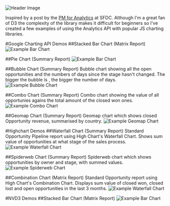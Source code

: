 ![Header Image](https://dl.dropboxusercontent.com/u/4151695/html/Analytics%20API/analytics-api.jpg)

Inspired by a post by the [PM for Analytics](https://medium.com/p/c87517ab52b1) at SFDC. Although I'm a great fan of D3 the complexity of the library makes it difficult for beginners so I've created a few examples of using the Analytics API with popular JS charting libraries.

#Google Charting API Demos
##Stacked Bar Chart (Matrix Report)
![Example Bar Chart](https://dl.dropboxusercontent.com/u/4151695/html/Analytics%20API/stacked-bar-chart-jquery.png)

##Pie Chart (Summary Report)
![Example Bar Chart](https://dl.dropboxusercontent.com/u/4151695/html/Analytics%20API/pie-chart.png)

##Bubble Chart (Summary Report)
Bubble chart showing all the open opportunities and the numbers of days since the stage hasn't changed. The bigger the bubble is , the bigger the number of days.
![Example Bubble Chart](https://dl.dropboxusercontent.com/s/jodsvckc1zluk4e/BubbleChart.png)

##Combo Chart (Summary Report)
Combo chart showing the value of all opportunies agains the total amount of the closed won ones.
![Example Combo Chart](https://dl.dropboxusercontent.com/s/7i8c7yc6ax1ywf5/ComboChart.png)

##Geomap Chart (Summary Report)
Geomap chart which shows closed Opportunity revenue, summarised by country.
![Example Geomap Chart](http://i.imgur.com/fr6hFpx.png)

#Highchart Demos
##Waterfall Chart (Summary Report)
Standard Opportunity Pipeline report using High Chart's Waterfall Chart. Shows sum value of opportunities at what stage of the sales process.
![Example Waterfall Chart](http://i.imgur.com/9DFvPsc.png)

##Spiderweb Chart (Summary Report)
Spiderweb chart which shows opportunities by owner and stage, with summed values.
![Example Spiderweb Chart](http://i.imgur.com/i5KqWLt.png)

##Combination Chart (Matrix Report)
Standard Opportunity report using High Chart's Combination Chart. Displays sum value of closed won, closed lost and open opportunities in the last 3 months.
![Example Waterfall Chart](https://dl.dropboxusercontent.com/s/nz37odb5wuo9v0v/CombinationChart.png)

#NVD3 Demos
##Stacked Bar Chart (Matrix Report)
![Example Bar Chart](https://dl.dropboxusercontent.com/u/4151695/html/Analytics%20API/stacked-bar-chart-nvd3.png)
